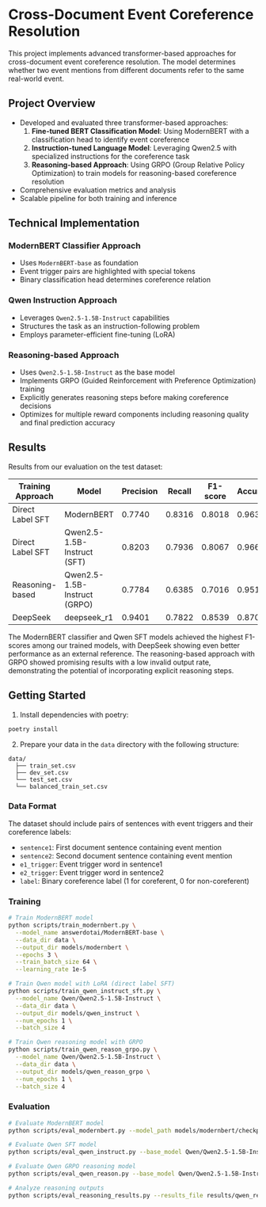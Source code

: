 # Cross-Document Event Coreference Resolution

This project implements advanced transformer-based approaches for cross-document event coreference resolution. The model determines whether two event mentions from different documents refer to the same real-world event.

## Project Overview

- Developed and evaluated three transformer-based approaches:
  1. **Fine-tuned BERT Classification Model**: Using ModernBERT with a classification head to identify event coreference
  2. **Instruction-tuned Language Model**: Leveraging Qwen2.5 with specialized instructions for the coreference task
  3. **Reasoning-based Approach**: Using GRPO (Group Relative Policy Optimization) to train models for reasoning-based coreference resolution
- Comprehensive evaluation metrics and analysis
- Scalable pipeline for both training and inference

## Technical Implementation

### ModernBERT Classifier Approach
- Uses `ModernBERT-base` as foundation
- Event trigger pairs are highlighted with special tokens
- Binary classification head determines coreference relation

### Qwen Instruction Approach
- Leverages `Qwen2.5-1.5B-Instruct` capabilities
- Structures the task as an instruction-following problem
- Employs parameter-efficient fine-tuning (LoRA)

### Reasoning-based Approach
- Uses `Qwen2.5-1.5B-Instruct` as the base model
- Implements GRPO (Guided Reinforcement with Preference Optimization) training
- Explicitly generates reasoning steps before making coreference decisions
- Optimizes for multiple reward components including reasoning quality and final prediction accuracy

## Results

Results from our evaluation on the test dataset:

| Training Approach | Model | Precision | Recall | F1-score | Accuracy | Invalid Rate |
|-------------------|-------|-----------|--------|----------|----------|--------------|
| Direct Label SFT | ModernBERT | 0.7740 | 0.8316 | 0.8018 | 0.9632 | N/A |
| Direct Label SFT | Qwen2.5-1.5B-Instruct (SFT) | 0.8203 | 0.7936 | 0.8067 | 0.9660 | N/A |
| Reasoning-based | Qwen2.5-1.5B-Instruct (GRPO) | 0.7784 | 0.6385 | 0.7016 | 0.9511 | 3.04% |
| DeepSeek | deepseek_r1 | 0.9401 | 0.7822 | 0.8539 | 0.8705 | N/A |

The ModernBERT classifier and Qwen SFT models achieved the highest F1-scores among our trained models, with DeepSeek showing even better performance as an external reference. The reasoning-based approach with GRPO showed promising results with a low invalid output rate, demonstrating the potential of incorporating explicit reasoning steps.

## Getting Started

1. Install dependencies with poetry:
```bash
poetry install
```

2. Prepare your data in the `data` directory with the following structure:
```
data/
  ├── train_set.csv
  ├── dev_set.csv
  └── test_set.csv
  └── balanced_train_set.csv
```

### Data Format

The dataset should include pairs of sentences with event triggers and their coreference labels:
- `sentence1`: First document sentence containing event mention
- `sentence2`: Second document sentence containing event mention
- `e1_trigger`: Event trigger word in sentence1
- `e2_trigger`: Event trigger word in sentence2
- `label`: Binary coreference label (1 for coreferent, 0 for non-coreferent)


### Training

```bash
# Train ModernBERT model
python scripts/train_modernbert.py \
  --model_name answerdotai/ModernBERT-base \
  --data_dir data \
  --output_dir models/modernbert \
  --epochs 3 \
  --train_batch_size 64 \
  --learning_rate 1e-5
```

```bash
# Train Qwen model with LoRA (direct label SFT)
python scripts/train_qwen_instruct_sft.py \
  --model_name Qwen/Qwen2.5-1.5B-Instruct \
  --data_dir data \
  --output_dir models/qwen_instruct \
  --num_epochs 1 \
  --batch_size 4
```

```bash
# Train Qwen reasoning model with GRPO
python scripts/train_qwen_reason_grpo.py \
  --model_name Qwen/Qwen2.5-1.5B-Instruct \
  --data_dir data \
  --output_dir models/qwen_reason_grpo \
  --num_epochs 1 \
  --batch_size 4
```

### Evaluation

```bash
# Evaluate ModernBERT model
python scripts/eval_modernbert.py --model_path models/modernbert/checkpoint-1000-best --data_dir data

# Evaluate Qwen SFT model
python scripts/eval_qwen_instruct.py --base_model Qwen/Qwen2.5-1.5B-Instruct --adapter_path models/qwen_instruct/final --data_dir data

# Evaluate Qwen GRPO reasoning model
python scripts/eval_qwen_reason.py --base_model Qwen/Qwen2.5-1.5B-Instruct --adapter_path models/qwen_reason_grpo/final --data_dir data

# Analyze reasoning outputs
python scripts/eval_reasoning_results.py --results_file results/qwen_reason_grpo_results.jsonl
```

